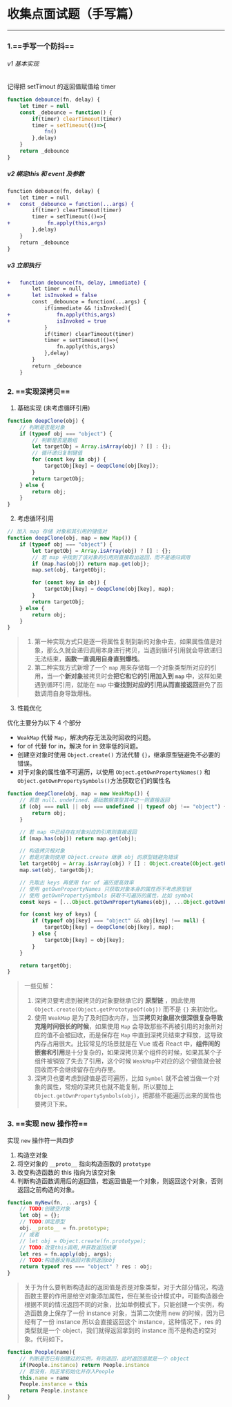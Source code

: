 # 收集点面试题（手写篇）

---

### 1.==手写一个防抖==

###### v1 基本实现

记得把 setTimout 的返回值赋值给 timer

```javascript
function debounce(fn, delay) {
    let timer = null
	const _debounce = function() {
        if(timer) clearTimeout(timer)
        timer = setTimeout(()=>{
            fn()
        },delay)
    }
    return _debounce
}
```

##### v2 绑定this 和 event 及参数

```diff
function debounce(fn, delay) {
    let timer = null
+	const _debounce = function(...args) {
        if(timer) clearTimeout(timer)
        timer = setTimeout(()=>{
+            fn.apply(this,args)
        },delay)
    }
    return _debounce
}
```

##### v3 立即执行

```diff
+	function debounce(fn, delay, immediate) {
	    let timer = null
+	    let isInvoked = false
		const _debounce = function(...args) {
			if(immediate && !isInvoked){
+				fn.apply(this,args)
+				isInvoked = true
			}
	        if(timer) clearTimeout(timer)
	        timer = setTimeout(()=>{
	            fn.apply(this,args)
	        },delay)
	    }
	    return _debounce
	}
```

### 2. ==实现深拷贝==

1. 基础实现 (未考虑循环引用)

```js
function deepClone(obj) {
    // 判断是否是对象
    if (typeof obj === "object") {
        // 判断是否是数组
        let targetObj = Array.isArray(obj) ? [] : {};
        // 循环递归复制键值
        for (const key in obj) {
            targetObj[key] = deepClone(obj[key]);
        }
        return targetObj;
    } else {
        return obj;
    }
}
```

2. 考虑循环引用

```javascript
// 加入 map 存储 对象和其引用的键值对
function deepClone(obj, map = new Map()) {
    if (typeof obj === "object") {
        let targetObj = Array.isArray(obj) ? [] : {};
		// 若 map 中找到了该对象的引用则直接取出返回，而不是递归调用
        if (map.has(obj)) return map.get(obj);
        map.set(obj, targetObj);

        for (const key in obj) {
            targetObj[key] = deepClone(obj[key], map);
        }
        return targetObj;
    } else {
        return obj;
    }
}
```

>1. 第一种实现方式只是逐一将属性复制到新的对象中去，如果属性值是对象，那么久就会递归调用本身进行拷贝，当遇到循环引用就会导致递归无法结束，**函数一直调用自身直到爆栈**。
>2. 第二种实现方式新增了一个 `map` 用来存储每一个对象类型所对应的引用，当一个**新对象**被拷贝时会**把它和它的引用加入到 `map` 中**，这样如果遇到循环引用，就能在 `map` 中**查找到对应的引用从而直接返回**避免了函数调用自身导致爆栈。

3. 性能优化

优化主要分为以下 4 个部分

- `WeakMap` 代替 `Map`，解决内存无法及时回收的问题。
- for of 代替 for in，解决 for in 效率低的问题。
- 创建空对象时使用 `Object.create()` 方法代替 `{}`，继承原型链避免不必要的错误。
- 对于对象的属性值不可遍历，以使用 `Object.getOwnPropertyNames()` 和 `Object.getOwnPropertySymbols()`方法获取它们的属性名

```js
function deepClone(obj, map = new WeakMap()) {
    // 若是 null、undefined、基础数据类型其中之一则直接返回
    if (obj === null || obj === undefined || typeof obj !== "object") {
        return obj;
    }

    // 若 map 中已经存在对象对应的引用则直接返回
    if (map.has(obj)) return map.get(obj);

    // 构造拷贝根对象
    // 若是对象则使用 Object.create 继承 obj 的原型链避免错误
    let targetObj = Array.isArray(obj) ? [] : Object.create(Object.getPrototypeOf(obj));
    map.set(obj, targetObj);

    // 先取出 keys 再使用 for of 遍历提高效率
    // 使用 getOwnPropertyNames 只获取对象本身的属性而不考虑原型链
    // 使用 getOwnPropertySymbols 获取不可遍历的属性，比如 symbol
    const keys = [...Object.getOwnPropertyNames(obj), ...Object.getOwnPropertySymbols(obj)];

    for (const key of keys) {
        if (typeof obj[key] === "object" && obj[key] !== null) {
            targetObj[key] = deepClone(obj[key], map);
        } else {
            targetObj[key] = obj[key];
        }
    }

    return targetObj;
}
```

>一些见解：
>
>1. 深拷贝要考虑到被拷贝的对象要继承它的 **原型链** ，因此使用 `Object.create(Object.getPrototypeOf(obj))` 而不是 `{}` 来初始化。
>2. 使用 `WeakMap` 是为了及时回收内存，当深**拷贝对象层次很深很复杂导致克隆时间很长的时候**，如果使用 `Map` 会导致那些不再被引用的对象所对应的值不会被回收，而是保存在 `Map` 中直到深拷贝结束才释放，这导致内存占用很大。比较常见的场景就是在 Vue 或者 React 中，**组件间的嵌套和引用**是十分复杂的，如果深拷贝某个组件的时候，如果其某个子组件被销毁了失去了引用，这个时候 `WeakMap`中对应的这个键值就会被回收而不会继续留存在内存里。
>3. 深拷贝也要考虑到键值是否可遍历，比如 `Symbol` 就不会被当做一个对象的属性，常规的深拷贝也就不能复制，所以要加上 `Object.getOwnPropertySymbols(obj)`，把那些不能遍历出来的属性也要拷贝下来。

### 3. ==实现 new 操作符==

实现 `new` 操作符一共四步

1. 构造空对象
2. 将空对象的 `__proto__` 指向构造函数的 `prototype` 
3. 改变构造函数的 this 指向为该空对象
4. 判断构造函数调用后的返回值，若返回值是一个对象，则返回这个对象，否则返回之前构造的对象。

```javascript
function myNew(fn, ...args) {
    // TODO:创建空对象
    let obj = {};
    // TODO:绑定原型
    obj.__proto__ = fn.prototype;
    // 或者
    // let obj = Object.create(fn.prototype);
    // TODO:改变this调用,并获取返回结果
    let res = fn.apply(obj, args);
    // TODO:构造器没有返回对象则返回obj
    return typeof res === "object" ? res : obj;
}
```

> 关于为什么要判断构造起的返回值是否是对象类型，对于大部分情况，构造函数主要的作用是给空对象添加属性，但在某些设计模式中，可能构造器会根据不同的情况返回不同的对象，比如单例模式下，只能创建一个实例，构造函数身上保存了一份 instance 对象，当第二次使用 new 的时候，因为已经有了一份 instance 所以会直接返回这个 instance，这种情况下，res 的类型就是一个 object，我们就得返回拿到的 instance 而不是构造的空对象。代码如下。

```javascript
function People(name){
    // 判断是否已有创建过的实例，有则返回，此时返回值就是一个 object
    if(People.instance) return People.instance
    // 若没有，则正常初始化并存入People
    this.name = name
    People.instance = this
    return People.instance
}
```

